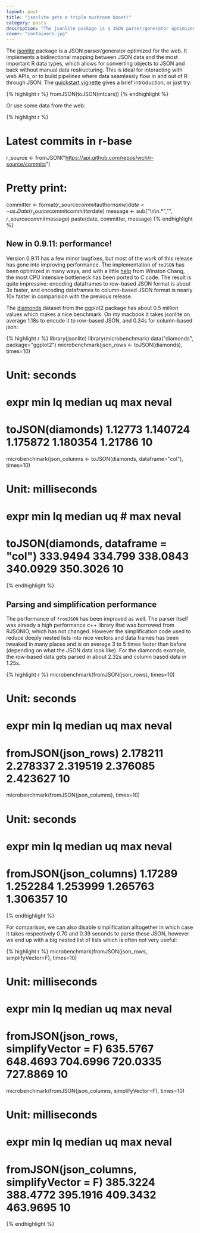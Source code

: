 ```yaml
---
layout: post
title: "jsonlite gets a triple mushroom boost!"
category: posts
description: "The jsonlite package is a JSON parser/generator optimized for the web. It implements a bidirectional mapping between JSON data and the most important R data types, which allows for converting objects to JSON and back without the need for any manual data restructuring."
cover: "containers.jpg"
---
```


The [jsonlite](http://cran.r-project.org/web/packages/jsonlite/) package is a JSON parser/generator optimized for the web. It implements a bidirectional mapping between JSON data and the most important R data types, which allows for converting objects to JSON and back without manual data restructuring. This is ideal for interacting with web APIs, or to build pipelines where data seamlessly flow in and out of R through JSON. The [quickstart vignette](http://cran.r-project.org/web/packages/jsonlite/vignettes/json-aaquickstart.html) gives a brief introduction, or just try:

{% highlight r %}
fromJSON(toJSON(mtcars))
{% endhighlight %}

Or use some data from the web:

{% highlight r %}
# Latest commits in r-base
r_source <- fromJSON("https://api.github.com/repos/wch/r-source/commits")

# Pretty print:
committer <- format(r_source$commit$author$name)
date <- as.Date(r_source$commit$committer$date)
message <- sub("\n\n.*","", r_source$commit$message)
paste(date, committer, message)
{% endhighlight %}

## New in 0.9.11: performance!

Version 0.9.11 has a few minor bugfixes, but most of the work of this release has gone into improving performance. The implementation of `toJSON` has been optimized in many ways, and with a little [help](http://stackoverflow.com/questions/25609174/fast-escaping-deparsing-of-character-vectors-in-r) from Winston Chang, the most CPU intensive bottleneck has been ported to C code. The result is quite impressive: encoding dataframes to row-based JSON format is about 3x faster, and encoding dataframes to column-based JSON format is nearly 10x faster in comparision with the previous release.

The [diamonds](https://demo.ocpu.io/ggplot2/data/diamonds) dataset from the ggplot2 package has about 0.5 million values which makes a nice benchmark. On my macbook it takes jsonlite on average 1.18s to encode it to row-based JSON, and 0.34s for column-based json:

{% highlight r %}
library(jsonlite)
library(microbenchmark)
data("diamonds", package="ggplot2")
microbenchmark(json_rows <- toJSON(diamonds), times=10)
# Unit: seconds
#              expr     min       lq   median       uq     max neval
#  toJSON(diamonds) 1.12773 1.140724 1.175872 1.180354 1.21786    10

microbenchmark(json_columns <- toJSON(diamonds, dataframe="col"), times=10)
# Unit: milliseconds
#                                 expr      min      lq   median       uq      # max neval
#  toJSON(diamonds, dataframe = "col") 333.9494 334.799 338.0843 340.0929 350.3026    10
{% endhighlight %}

## Parsing and simplification performance

The performance of `fromJSON` has been improved as well. The parser itself was already a high performance c++ library that was borrowed from RJSONIO, which has not changed. However the simplification code used to reduce deeply nested lists into nice vectors and data frames has been tweaked in many places and is on average 3 to 5 times faster than before (depending on what the JSON data look like). For the diamonds example, the row-based data gets parsed in about 2.32s and column based data in 1.25s.

{% highlight r %}
microbenchmark(fromJSON(json_rows), times=10)
# Unit: seconds
#                 expr      min       lq   median       uq      max neval
#  fromJSON(json_rows) 2.178211 2.278337 2.319519 2.376085 2.423627    10

microbenchmark(fromJSON(json_columns), times=10)
# Unit: seconds
#                    expr     min       lq   median       uq      max neval
#  fromJSON(json_columns) 1.17289 1.252284 1.253999 1.265763 1.306357    10
{% endhighlight %}

For comparison, we can also disable simplification alltogether in which case it takes respectively 0.70 and 0.39 seconds to parse these JSON, however we end up with a big nested list of lists which is often not very useful:

{% highlight r %}
microbenchmark(fromJSON(json_rows, simplifyVector=F), times=10)
# Unit: milliseconds
#                                     expr      min       lq   median       uq      max neval
#  fromJSON(json_rows, simplifyVector = F) 635.5767 648.4693 704.6996 720.0335 727.8869    10

microbenchmark(fromJSON(json_columns, simplifyVector=F), times=10)
# Unit: milliseconds
#                                        expr      min       lq   median       uq      max neval
#  fromJSON(json_columns, simplifyVector = F) 385.3224 388.4772 395.1916 409.3432 463.9695    10
{% endhighlight %}